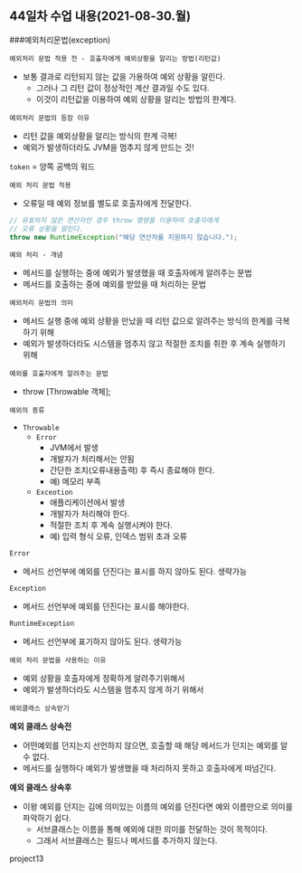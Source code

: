 ## 44일차 수업 내용(2021-08-30.월)

###예외처리문법(exception)

` 예외처리 문법 적용 전 - 호출자에게 예외상황을 알리는 방법(리턴값) `

- 보통 결과로 리턴되지 않는 값을 가용하여 예외 상황을 알린다.
  - 그러나 그 리턴 값이 정상적인 계산 결과일 수도 있다.
  - 이것이 리턴값을 이용하여 예외 상황을 알리는 방법의 한계다.

` 예외처리 문법의 등장 이유 `

- 리턴 값을 예외상황을 알리는 방식의 한계 극복!
- 예외가 발생하더라도 JVM을 멈추지 않게 만드는 것!

` token ` = 양쪽 공백의 워드



` 예외 처리 문법 적용 `

- 오류일 때 예외 정보를 별도로 호출자에게 전달한다.

``` java
// 유효하지 않은 연산자인 경우 throw 명령을 이용하여 호출자에게 
// 오류 상황을 알린다.
throw new RuntimeException("해당 연산자를 지원하지 않습니다.");
```

` 예외 처리 - 개념 `

- 메서드를 실행하는 중에 예외가 발생했을 때 호출자에게 알려주는 문법
- 메서드를 호출하는 중에 예외를 받았을 때 처리하는 문법

` 예외처리 문법의 의미 `

- 메서드 실행 중에 예외 상황을 만났을 때 리턴 값으로 알려주는 방식의 한계를 극복하기 위해
- 예외가 발생하더라도 시스템을 멈추지 않고 적절한 조치를 취한 후 계속 실행하기 위해

` 예외를 호출자에게 알려주는 문법 `

- throw [Throwable 객체];

` 예외의 종류 `

- ` Throwable `
  - ` Error `
    - JVM에서 발생
    - 개발자가 처리해서는 안됨
    - 간단한 조치(오류내용출력) 후 즉시 종료해야 한다.
    - 예) 메모리 부족
  - ` Exceotion `
    - 애플리케이션에서 발생
    - 개발자가 처리해야 한다.
    - 적절한 조치 후 계속 실행시켜야 한다.
    - 예) 입력 형식 오류, 인덱스 범위 초과 오류

` Error `

- 메서드 선언부에 예외를 던진다는 표시를 하지 않아도 된다. 생략가능

` Exception `

- 메서드 선언부에 예외를 던진다는 표시를  해야한다.

` RuntimeException `

- 메서드 선언부에 표기하지 않아도 된다. 생략가능



` 예외 처리 문법을 사용하는 이유 `

- 예외 상황을 호출자에게 정확하게 알려주기위해서
- 예외가 발생하더라도 시스템을 멈추지 않게 하기 위해서



` 예외클래스 상속받기 `

**예외 클래스 상속전**

- 어떤예외를 던지는지 선언하지 않으면, 호출할 때 해당 메서드가 던지는 예외를 알 수 없다.
- 메서드를 실행하다 예외가 발생했을 때 처리하지 못하고 호출자에게 떠넘긴다.

**예외 클래스 상속후**

- 이왕 예외를 던지는 김에 의미있는 이름의 예외를 던진다면 예외 이름만으로 의미를 파악하기 쉽다.
  - 서브클래스는 이름을 통해 예외에 대한 의미를 전달하는 것이 목적이다.
  - 그래서 서브클래스는 필드나 메서드를 추가하지 않는다.



project13